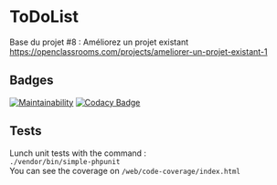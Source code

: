 ToDoList
========

Base du projet #8 : Améliorez un projet existant
https://openclassrooms.com/projects/ameliorer-un-projet-existant-1


## Badges
[![Maintainability](https://api.codeclimate.com/v1/badges/8130524edead3861ae00/maintainability)](https://codeclimate.com/github/Shiiyo/8-Todolist/maintainability)
[![Codacy Badge](https://app.codacy.com/project/badge/Grade/3506bcde728343e59e26911635b1479e)](https://www.codacy.com/manual/Shiiyo/8-Todolist?utm_source=github.com&amp;utm_medium=referral&amp;utm_content=Shiiyo/8-Todolist&amp;utm_campaign=Badge_Grade)

## Tests
Lunch unit tests with the command : </br>
<code>./vendor/bin/simple-phpunit</code> </br>
You can see the coverage on <code>/web/code-coverage/index.html</code>